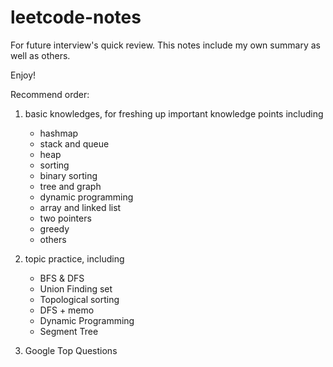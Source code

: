 # leetcode-notes

For future interview's quick review. This notes include my own summary as well as others.

Enjoy!

Recommend order:

1. basic knowledges, for freshing up important knowledge points including
    - hashmap
    - stack and queue
    - heap
    - sorting
    - binary sorting
    - tree and graph
    - dynamic programming
    - array and linked list
    - two pointers
    - greedy
    - others

2. topic practice, including
    - BFS & DFS
    - Union Finding set
    - Topological sorting
    - DFS + memo
    - Dynamic Programming
    - Segment Tree

3. Google Top Questions
